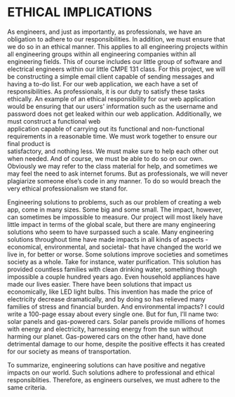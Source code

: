 # ETHICAL IMPLICATIONS

   As engineers, and just as importantly, as professionals, we have an obligation to adhere to our responsibilities. In addition, we must ensure that we do 
  so in an ethical manner. This applies to all engineering projects within all engineering groups within all engineering companies within all engineering 
  fields. This of course includes our little group of software and electrical engineers within our little CMPE 131 class. For this project, we will be 
  constructing a simple email client capable of sending messages and having a to-do list. For our web application, we each have a set of responsibilities. 
  As professionals, it is our duty to satisfy these tasks ethically. An example of an ethical responsibility for our web application would be ensuring that
  our users' information such as the username and password does not get leaked within our web application. Additionally, we must construct a functional web    
  application capable of carrying out its functional and non-functional requirements in a reasonable time. We must work together to  ensure our final product is    
  satisfactory, and nothing less. We must make sure to help each other out when needed. And of course, we must be able to do so on our own. Obviously we may
  refer to the  class material for help, and sometimes we may feel the need to ask internet forums. But as professionals, we will never plagiarize someone 
  else’s code in any manner. To do so would breach the very ethical professionalism we stand for. 
  
   Engineering solutions to problems, such as our problem of creating a web app, come in many sizes. Some big and some small. The impact, however, can 
  sometimes be impossible to measure. Our project will most likely have little impact in terms of the global scale, but there are many engineering 
  solutions who seem to have surpassed such a scale. Many engineering solutions throughout time have made impacts in all kinds of aspects - economical, 
  environmental, and societal- that have changed the world we live in, for better or worse. Some solutions improve societies and sometimes society as a 
  whole. Take for instance, water purification. This solution has provided countless families with clean drinking water, something though impossible a 
  couple hundred years ago. Even household appliances have made our lives easier. There have been solutions that impact us economically, like LED light
  bulbs. This invention has made the price of electricity decrease dramatically, and by doing so has relieved many families of stress and financial 
  burden.  And environmental impacts? I could write a 100-page essay about every single one. But for fun, I’ll name two: solar panels and gas-powered 
  cars. Solar panels provide millions of homes with energy and electricity, harnessing energy from the sun without harming our planet. Gas-powered cars 
  on the other hand, have done detrimental damage to our home, despite the positive effects it has created for our society as means of transportation. 
    
   To summarize, engineering solutions can have positive and negative impacts on our world. Such solutions adhere to professional and ethical 
  responsiblities. Therefore, as engineers ourselves, we must adhere to the same criteria. 
